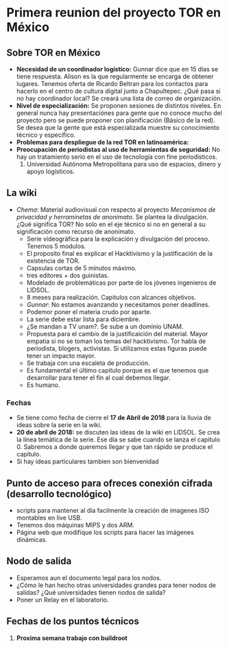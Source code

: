 # Primera reunion del proyecto TOR en México

## Sobre TOR en México
* __Necesidad de un coordinador logístico:__ Gunnar dice que en 15 días se tiene respuesta. Alison es la que regularmente se encarga de obtener lugares. Tenemos oferta de Ricardo Beltran para los contactos para hacerlo en el centro de cultura digital junto a Chapultepec. ¿Qué pasa si no hay coordinador local? Se creará una lista de correo de organización.
* __Nivel de especialización:__ Se proponen sesiones de distintos niveles. En general nunca hay presentaciónes para gente que no conoce mucho del proyecto pero se puede proponer con planificación (Básico de la red). Se desea que la gente que está especializada muestre su conocimiento técnico y específico.
* __Problemas para despliegue de la red TOR en latinoamérica:__ 
* __Preocupación de periodistas al uso de herramientas de seguridad:__ No hay un tratamiento serio en el uso de tecnología con fine periodísticos. 
	1. Universidad Autónoma Metropolitana para uso de espacios, dinero y apoyo logísticos.

## La wiki
* _Chema_: Material audiovisual con respecto al proyecto _Mecanismos de privacidad y herraminetas de anonimato_. Se plantea la divulgación. ¿Qué significa TOR? No solo en el eje técnico si no en general a su significación como recurso de anonimato.
	* Serie videográfica para la explicación y divulgación del proceso. Tenemos 5 modulos.
	* El proposito final es explicar el Hacktivismo y la justificación de la existencia de TOR.
	* Capsulas cortas de 5 minutos máximo.
	* tres editores + dos guinistas.
	* Modelado de problemáticas por parte de los jóvenes ingenieros de LIDSOL.
	* 8 meses para realización. Capitulos con alcances objetivos.
	* _Gunnar_: No estamos avanzando y necesitamos poner deadlines.
	* Podemor poner el materia crudo por aparte.
	* La serie debe estar lista para diciembre.
	* ¿Se mandan a TV unam?. Se sube a un dominio UNAM.
	* Propuesta para el cambio de la justificaición del material. Mayor empatia si no se toman los temas del hacktivismo. Tor habla de periodista, blogers, activistas. Si utilizamos estas figuras puede tener un impacto mayor.
	* Se trabaja con una escaleta de producción.
	* Es fundamental el último capitulo porque es el que tenemos que desarrollar para tener el fin al cual debemos llegar.
	* Es humano.

### Fechas
* Se tiene como fecha de cierre el __17 de Abril de 2018__ para la lluvia de ideas sobre la serie en la wiki.
* __20 de abril de 2018:__ se discuten las ideas de la wiki en LIDSOL. Se crea la línea temática de la serie. Ese día se sabe cuando se lanza el capitulo 0. Sabremos a donde queremos llegar y que tan rápido se produce el capítulo.
* Si hay ideas particulares tambien son bienvenidad

## Punto de acceso para ofreces conexión cifrada (desarrollo tecnológico)
* scripts para mantener al día facilmente la creación de imagenes ISO montables en live USB.
* Tenemos dos máquinas MIPS y dos ARM. 
* Página web que modifique los scripts para hacer las imágenes dinámicas.

## Nodo de salida
* Esperamos aun el documento legal para los nodos.
* ¿Cómo le han hecho otras universidades grandes para tener nodos de salidas? ¿Qué universidades tienen nodos de salida?
* Poner un Relay en el laboratorio.

## Fechas de los puntos técnicos
1. __Proxima semana trabajo con buildroot__
